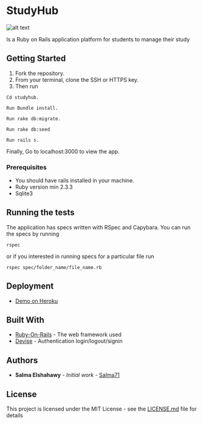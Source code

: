 # StudyHub
![alt text](https://forthebadge.com/images/badges/made-with-ruby-on-rails.svg "Made With Ruby on rails")

Is a Ruby on Rails application platform for students to manage their study 

## Getting Started

1. Fork the repository.
2. From your terminal, clone the SSH or HTTPS key.
3. Then run
```
Cd studyhub.
```
```
Run Bundle install.
```
```
Run rake db:migrate.
```
```
Run rake db:seed
```
```
Run rails s.
```
Finally, Go to localhost:3000 to view the app.


### Prerequisites

- You should have rails installed in your machine.
- Ruby version min 2.3.3
- Sqlite3

## Running the tests

The application has specs written with RSpec and Capybara. You can run the specs by running
```
rspec
```
or if you interested in running specs for a particular file run 
```
rspec spec/folder_name/file_name.rb
```

## Deployment

* [Demo on Heroku](https://damp-wave-35943.herokuapp.com/users/sign_in)

## Built With

* [Ruby-On-Rails](http://guides.rubyonrails.org/) - The web framework used
* [Devise](https://github.com/plataformatec/devise) - Authentication login/logout/signin


## Authors

* **Salma Elshahawy** - *Initial work* - [Salma71](https://github.com/salma71)

## License

This project is licensed under the MIT License - see the [LICENSE.md](LICENSE.md) file for details
